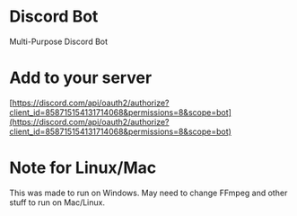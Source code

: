 # Discord Bot
Multi-Purpose Discord Bot

# Add to your server
[https://discord.com/api/oauth2/authorize?client_id=858715154131714068&permissions=8&scope=bot](https://discord.com/api/oauth2/authorize?client_id=858715154131714068&permissions=8&scope=bot)

# Note for Linux/Mac
This was made to run on Windows. May need to change FFmpeg and other stuff to run on Mac/Linux.